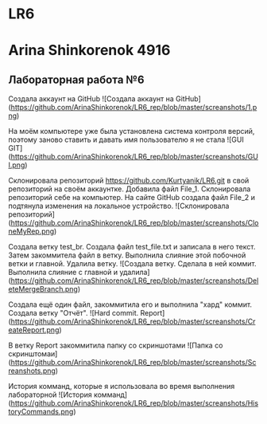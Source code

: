 # LR6
# Arina Shinkorenok 4916
## Лабораторная работа №6

Создала аккаунт на GitHub
![Создала аккаунт на GitHub] (https://github.com/ArinaShinkorenok/LR6_rep/blob/master/screanshots/1.png)

На моём компьютере уже была установлена система контроля версий, поэтому заново ставить и давать имя пользователю я не стала
![GUI GIT] (https://github.com/ArinaShinkorenok/LR6_rep/blob/master/screanshots/GUI.png)

Склонировала репозиторий https://github.com/Kurtyanik/LR6.git в свой репозиторий на своём аккаунтке. Добавила файл File_1. Склонировала репозиторий себе на компьютер. На сайте GitHub создала файл File_2 и подтянула изменения на локальное устройство.
![Склонировала репозиторий] (https://github.com/ArinaShinkorenok/LR6_rep/blob/master/screanshots/CloneMyRep.png)

Создала ветку test_br. Создала файл test_file.txt и записала в него текст. Затем закоммитела файл в ветку. Выполнила слияние этой побочной ветки и главной. Удалила ветку. 
![Создала ветку. Сделала в ней коммит. Выполнила слияние с главной и удалила] (https://github.com/ArinaShinkorenok/LR6_rep/blob/master/screanshots/DeleteMergeBranch.png)

Создала ещё один файл, закоммитила его и выполнила "хард" коммит. Создала ветку "Отчёт".
![Hard commit. Report] (https://github.com/ArinaShinkorenok/LR6_rep/blob/master/screanshots/CreateReport.png)

В ветку Report закоммитила папку со скриншотами
![Папка со скринштомаи] (https://github.com/ArinaShinkorenok/LR6_rep/blob/master/screanshots/Screanshots.png)

История комманд, которые я использовала во время выполнения лабораторной
![История комманд] (https://github.com/ArinaShinkorenok/LR6_rep/blob/master/screanshots/HistoryCommands.png)
